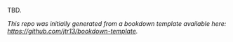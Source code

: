 TBD.

*This repo was initially generated from a bookdown template available here: https://github.com/jtr13/bookdown-template.*

